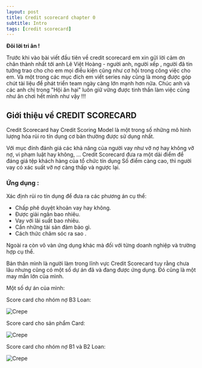 ```yaml
---
layout: post
title: Credit scorecard chapter 0
subtitle: Intro
tags: [credit scorecard]
---
```


**Đôi lời tri ân !**

Trước khi vào bài viết đầu tiên về credit scorecard em xin gửi lời cảm ơn chân thành nhất tới anh Lê Việt Hoàng - 
người anh, người xếp , người đã tin tưởng trao cho cho em mọi điều kiện cũng như cơ hội trong công việc cho em. 
Và một trong các mục đích em viết series này cũng là mong được góp chút tài liệu để phát triển team ngày 
càng lớn mạnh hơn nữa. Chúc anh và các anh chị trong "Hội ăn hại" luôn giữ vững được tinh thần làm việc cũng 
như ăn chơi hết mình như vậy !!!


## Giới thiệu về CREDIT SCORECARD

Credit Scorecard hay Credit Scoring Model là một trong số những mô hình lượng 
hóa rủi ro tín dụng cơ bản thường được sử dụng nhất.

Với mục đính đánh giá các khả năng của người vay như vỡ nợ hay không vỡ nợ, vi phạm luật hay không, ... 
Credit Scorecard đưa ra một dải điểm để đáng giá tệp khách hàng của tổ chức tín dụng
Số điểm càng cao, thì người vay có xác suất vỡ nợ càng thấp và ngược lại.

### Ứng dụng :

Xác định rủi ro tín dụng để đưa ra các phương án cụ thể:

  - Chấp phê duyệt khoản vay hay không.
  - Được giải ngân bao nhiêu.
  - Vay với lãi suất bao nhiêu.
  - Cần những tài sản đảm bảo gì.
  - Cách thức chăm sóc ra sao .
  
Ngoài ra còn vô vàn ứng dụng khác mà đối với từng doanh nghiệp và trường hợp cụ thể.

Bản thân mình là người làm trong lĩnh vực Credit Scorecard tuy rằng chưa lâu nhưng 
cũng có một số dự án đã và đang được ứng dụng. Đó cũng là một may mắn lớn của mình.

Một số dự án của mình:


Score card cho nhóm nợ B3 Loan:

![Crepe](https://raw.githubusercontent.com/minmax49/minmax49.github.io/master/img/Scorecard_intro_0.png)



Score card cho sản phẩm Card:

![Crepe](https://raw.githubusercontent.com/minmax49/minmax49.github.io/master/img/Scorecard_intro_1.png)




Score card cho nhóm nợ B1 và B2 Loan:

![Crepe](https://raw.githubusercontent.com/minmax49/minmax49.github.io/master/img/Scorecard_intro_0.png)


